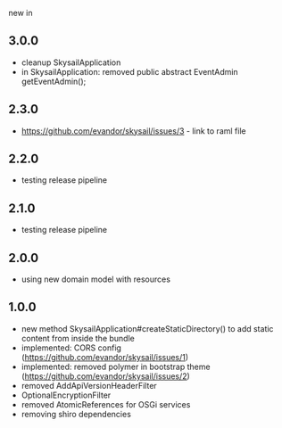 new in

3.0.0
-----

  * cleanup SkysailApplication
  * in SkysailApplication: removed 	public abstract EventAdmin getEventAdmin();
  
2.3.0
-----

  * https://github.com/evandor/skysail/issues/3 - link to raml file
  
2.2.0
-----

  * testing release pipeline

2.1.0
-----

  * testing release pipeline

2.0.0
------

  * using new domain model with resources
  
1.0.0
------

 * new method SkysailApplication#createStaticDirectory() to add static content from inside the bundle
 * implemented: CORS config (https://github.com/evandor/skysail/issues/1)
 * implemented: removed polymer in bootstrap theme (https://github.com/evandor/skysail/issues/2)
 * removed AddApiVersionHeaderFilter
 * OptionalEncryptionFilter
 * removed AtomicReferences for OSGi services
 * removing shiro dependencies